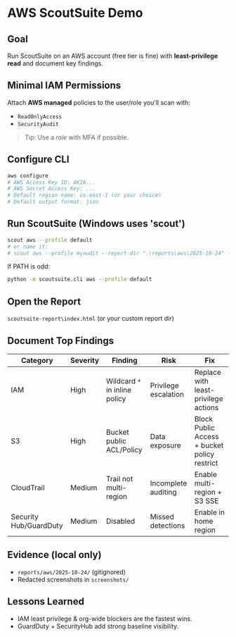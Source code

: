 ﻿# AWS ScoutSuite Demo

## Goal
Run ScoutSuite on an AWS account (free tier is fine) with **least-privilege read** and document key findings.

## Minimal IAM Permissions
Attach **AWS managed** policies to the user/role you'll scan with:
- `ReadOnlyAccess`
- `SecurityAudit`

> Tip: Use a *role* with MFA if possible.

## Configure CLI
```bash
aws configure
# AWS Access Key ID: AKIA...
# AWS Secret Access Key: ...
# Default region name: us-east-1 (or your choice)
# Default output format: json
```

## Run ScoutSuite (Windows uses 'scout')

```bash
scout aws --profile default
# or name it:
# scout aws --profile myaudit --report-dir ".\reports\aws\2025-10-24" --report-name "aws-scout"
```

If PATH is odd:

```bash
python -m scoutsuite.cli aws --profile default
```

## Open the Report

`scoutsuite-report\index.html` (or your custom report dir)

## Document Top Findings

| Category               | Severity | Finding                       | Risk                 | Fix                                          |
| ---------------------- | -------- | ----------------------------- | -------------------- | -------------------------------------------- |
| IAM                    | High     | Wildcard `*` in inline policy | Privilege escalation | Replace with least-privilege actions         |
| S3                     | High     | Bucket public ACL/Policy      | Data exposure        | Block Public Access + bucket policy restrict |
| CloudTrail             | Medium   | Trail not multi-region        | Incomplete auditing  | Enable multi-region + S3 SSE                 |
| Security Hub/GuardDuty | Medium   | Disabled                      | Missed detections    | Enable in home region                        |

## Evidence (local only)

* `reports/aws/2025-10-24/` (gitignored)
* Redacted screenshots in `screenshots/`

## Lessons Learned

* IAM least privilege & org-wide blockers are the fastest wins.
* GuardDuty + SecurityHub add strong baseline visibility.

